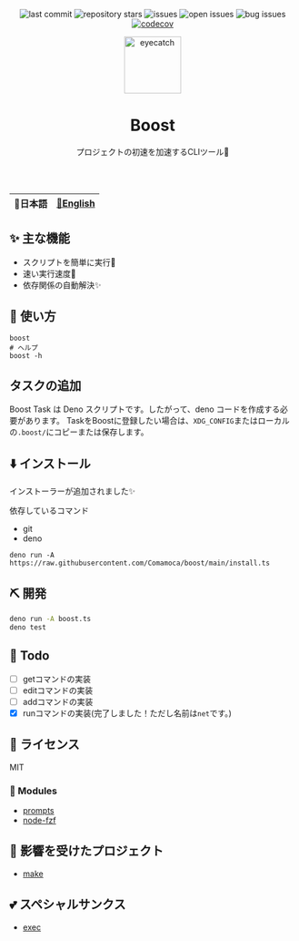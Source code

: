 <div align="center">

![last commit](https://img.shields.io/github/last-commit/comamoca/boost?style=flat-square)
![repository stars](https://img.shields.io/github/stars/comamoca/boost?style=flat-square)
![issues](https://img.shields.io/github/issues/comamoca/boost?style=flat-square)
![open issues](https://img.shields.io/github/issues-raw/comamoca/boost?style=flat-square)
![bug issues](https://img.shields.io/github/issues/comamoca/boost/bug?style=flat-square)
[![codecov](https://codecov.io/gh/comamoca/boost/branch/main/graph/badge.svg?token=82i6ghepiz)](https://codecov.io/gh/comamoca/boost)

<img src="https://emoji2svg.deno.dev/api/🚀" alt="eyecatch" height="100">

# Boost

プロジェクトの初速を加速するCLIツール🚀

<br>
<br>

</div>

<table>
  <thead>
    <tr>
      <th style="text-align:center">🍡日本語</th>
      <th style="text-align:center"><a href="README.md">🍔English</a></th>
    </tr>
  </thead>
</table>

<div align="center">

</div>

## ✨ 主な機能

- スクリプトを簡単に実行💨
- 速い実行速度🚀
- 依存関係の自動解決✨

## 🚀 使い方

```
boost
# ヘルプ
boost -h
```

## タスクの追加

Boost Task は Deno スクリプトです。したがって、deno
コードを作成する必要があります。
TaskをBoostに登録したい場合は、`XDG_CONFIG`またはローカルの`.boost/`にコピーまたは保存します。

## ⬇️ インストール

インストーラーが追加されました✨

依存しているコマンド

- git
- deno

```
deno run -A https://raw.githubusercontent.com/Comamoca/boost/main/install.ts
```

## ⛏️ 開発

```sh
deno run -A boost.ts
deno test
```

## 📝 Todo

- [ ] getコマンドの実装
- [ ] editコマンドの実装
- [ ] addコマンドの実装
- [x] runコマンドの実装(完了しました！ただし名前は`net`です。)

## 📜 ライセンス

MIT

### 🧩 Modules

- [prompts](https://www.npmjs.com/package/prompts)
- [node-fzf](https://www.npmjs.com/package/node-fzf)

## 👏 影響を受けたプロジェクト

- [make](https://www.gnu.org/software/make/)

## 💕 スペシャルサンクス

- [exec](https://deno.land/x/exec@0.0.5)

